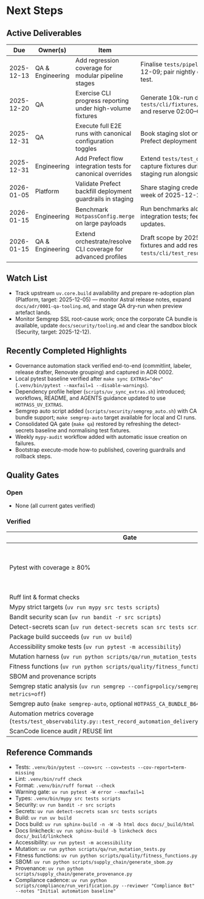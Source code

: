 # Next Steps

## Active Deliverables
| Due | Owner(s) | Item | Notes |
| --- | --- | --- | --- |
| 2025-12-13 | QA & Engineering | Add regression coverage for modular pipeline stages | Finalise `tests/pipeline/fixtures/` by 2025-12-09; pair nightly dry-run after CLI stress test. |
| 2025-12-20 | QA | Exercise CLI progress reporting under high-volume fixtures | Generate 10k-run dataset in `tests/cli/fixtures/progress_high_volume.json` and reserve 02:00–04:00 UTC window. |
| 2025-12-31 | QA | Execute full E2E runs with canonical configuration toggles | Book staging slot on 2025-12-18; reuse Prefect deployment `hotpass-e2e-staging`. |
| 2025-12-31 | Engineering | Add Prefect flow integration tests for canonical overrides | Extend `tests/test_orchestration.py` and capture fixtures during the 2025-12-18 staging run alongside QA. |
| 2026-01-05 | Platform | Validate Prefect backfill deployment guardrails in staging | Share staging credentials and freeze changes week of 2025-12-29 to avoid holiday overlap. |
| 2026-01-15 | Engineering | Benchmark `HotpassConfig.merge` on large payloads | Run benchmarks alongside December integration tests; feed results into January ADR updates. |
| 2026-01-15 | QA & Engineering | Extend orchestrate/resolve CLI coverage for advanced profiles | Draft scope by 2025-12-19; reuse CLI stress fixtures and add resolve scenarios in `tests/cli/test_resolve.py`. |

## Watch List
- Track upstream `uv.core.build` availability and prepare re-adoption plan (Platform, target: 2025-12-05) — monitor Astral release notes, expand `docs/adr/0001-qa-tooling.md`, and stage QA dry-run when preview artefact lands.
- Monitor Semgrep SSL root-cause work; once the corporate CA bundle is available, update `docs/security/tooling.md` and clear the sandbox block (Security, target: 2025-12-12).

## Recently Completed Highlights
- Governance automation stack verified end-to-end (commitlint, labeler, release drafter, Renovate grouping) and captured in ADR 0002.
- Local pytest baseline verified after `make sync EXTRAS="dev"` (`.venv/bin/pytest --maxfail=1 --disable-warnings`).
- Dependency profile helper (`scripts/uv_sync_extras.sh`) introduced; workflows, README, and AGENTS guidance updated to use `HOTPASS_UV_EXTRAS`.
- Semgrep auto script added (`scripts/security/semgrep_auto.sh`) with CA bundle support; `make semgrep-auto` target available for local and CI runs.
- Consolidated QA gate (`make qa`) restored by refreshing the detect-secrets baseline and normalising test fixtures.
- Weekly `mypy-audit` workflow added with automatic issue creation on failures.
- Bootstrap execute-mode how-to published, covering guardrails and rollback steps.

## Quality Gates
### Open
- None (all current gates verified)

### Verified
| Gate | Last Verified |
| --- | --- |
| Pytest with coverage ≥ 80% | 2025-10-28 (local `.venv/bin/pytest --maxfail=1 --disable-warnings` after `HOTPASS_UV_EXTRAS="dev" bash scripts/uv_sync_extras.sh`) |
| Ruff lint & format checks | 2025-10-28 |
| Mypy strict targets (`uv run mypy src tests scripts`) | 2025-10-28 |
| Bandit security scan (`uv run bandit -r src scripts`) | 2025-10-28 |
| Detect-secrets scan (`uv run detect-secrets scan src tests scripts`) | 2025-10-28 |
| Package build succeeds (`uv run uv build`) | 2025-10-28 |
| Accessibility smoke tests (`uv run pytest -m accessibility`) | 2025-10-28 |
| Mutation harness (`uv run python scripts/qa/run_mutation_tests.py`) | 2025-10-28 |
| Fitness functions (`uv run python scripts/quality/fitness_functions.py`) | 2025-10-28 |
| SBOM and provenance scripts | 2025-10-28 |
| Semgrep static analysis (`uv run semgrep --config=policy/semgrep/hotpass.yml --metrics=off`) | 2025-10-28 |
| Semgrep auto (`make semgrep-auto`, optional `HOTPASS_CA_BUNDLE_B64`) | 2025-10-28 |
| Automation metrics coverage (`tests/test_observability.py::test_record_automation_delivery_tracks_requests`) | 2025-10-28 |
| ScanCode licence audit / REUSE lint | 2025-10-28 |

## Reference Commands
- Tests: `.venv/bin/pytest --cov=src --cov=tests --cov-report=term-missing`
- Lint: `.venv/bin/ruff check`
- Format: `.venv/bin/ruff format --check`
- Warning gate: `uv run pytest -W error --maxfail=1`
- Types: `.venv/bin/mypy src tests scripts`
- Security: `uv run bandit -r src scripts`
- Secrets: `uv run detect-secrets scan src tests scripts` <!-- pragma: allowlist secret -->
- Build: `uv run uv build`
- Docs build: `uv run sphinx-build -n -W -b html docs docs/_build/html`
- Docs linkcheck: `uv run sphinx-build -b linkcheck docs docs/_build/linkcheck`
- Accessibility: `uv run pytest -m accessibility`
- Mutation: `uv run python scripts/qa/run_mutation_tests.py`
- Fitness functions: `uv run python scripts/quality/fitness_functions.py`
- SBOM: `uv run python scripts/supply_chain/generate_sbom.py`
- Provenance: `uv run python scripts/supply_chain/generate_provenance.py`
- Compliance cadence: `uv run python scripts/compliance/run_verification.py --reviewer "Compliance Bot" --notes "Initial automation baseline"`
